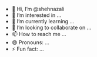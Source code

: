 - 👋 Hi, I’m @shehnazali
- 👀 I’m interested in ...
- 🌱 I’m currently learning ...
- 💞️ I’m looking to collaborate on ...
- 📫 How to reach me ...
- 😄 Pronouns: ...
- ⚡ Fun fact: ...

<!---
shehnazali/shehnazali is a ✨ special ✨ repository because its `README.md` (this file) appears on your GitHub profile.
You can click the Preview link to take a look at your changes.
--->
